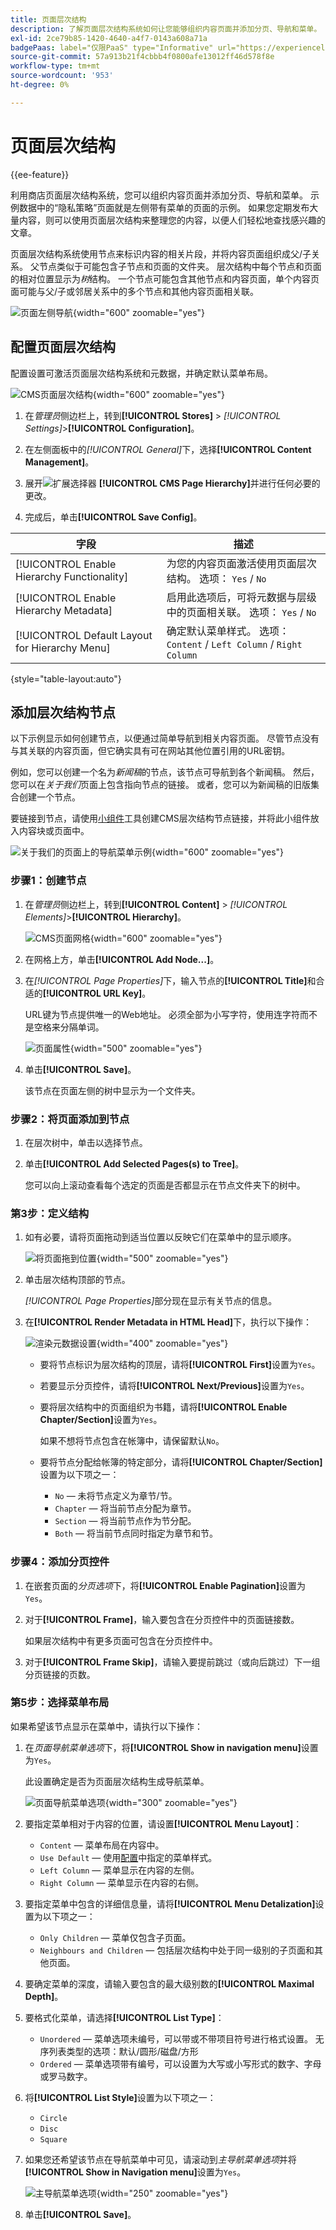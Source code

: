 ```yaml
---
title: 页面层次结构
description: 了解页面层次结构系统如何让您能够组织内容页面并添加分页、导航和菜单。
exl-id: 2ce79b85-1420-4640-a4f7-0143a608a71a
badgePaas: label="仅限PaaS" type="Informative" url="https://experienceleague.adobe.com/zh-hans/docs/commerce/user-guides/product-solutions" tooltip="仅适用于云项目(Adobe管理的PaaS基础架构)和内部部署项目上的Adobe Commerce 。"
source-git-commit: 57a913b21f4cbbb4f0800afe13012ff46d578f8e
workflow-type: tm+mt
source-wordcount: '953'
ht-degree: 0%

---
```


# 页面层次结构

{{ee-feature}}

利用商店页面层次结构系统，您可以组织内容页面并添加分页、导航和菜单。 示例数据中的“隐私策略”页面就是左侧带有菜单的页面的示例。 如果您定期发布大量内容，则可以使用页面层次结构来整理您的内容，以便人们轻松地查找感兴趣的文章。

页面层次结构系统使用节点来标识内容的相关片段，并将内容页面组织成父/子关系。 父节点类似于可能包含子节点和页面的文件夹。 层次结构中每个节点和页面的相对位置显示为&#x200B;_树_&#x200B;结构。 一个节点可能包含其他节点和内容页面，单个内容页面可能与父/子或邻居关系中的多个节点和其他内容页面相关联。

![页面左侧导航](./assets/storefront-privacy-policy.png){width="600" zoomable="yes"}

## 配置页面层次结构

配置设置可激活页面层次结构系统和元数据，并确定默认菜单布局。

![CMS页面层次结构](./assets/content-management-cms-page-hierarchy.png){width="600" zoomable="yes"}

1. 在&#x200B;_管理员_&#x200B;侧边栏上，转到&#x200B;**[!UICONTROL Stores]** > _[!UICONTROL Settings]_>**[!UICONTROL Configuration]**。

1. 在左侧面板中的&#x200B;_[!UICONTROL General]_&#x200B;下，选择&#x200B;**[!UICONTROL Content Management]**。

1. 展开![扩展选择器](../assets/icon-display-expand.png) **[!UICONTROL CMS Page Hierarchy]**&#x200B;并进行任何必要的更改。

1. 完成后，单击&#x200B;**[!UICONTROL Save Config]**。

| 字段 | 描述 |
|--- |--- |
| [!UICONTROL Enable Hierarchy Functionality] | 为您的内容页面激活使用页面层次结构。 选项： `Yes` / `No` |
| [!UICONTROL Enable Hierarchy Metadata] | 启用此选项后，可将元数据与层级中的页面相关联。 选项： `Yes` / `No` |
| [!UICONTROL Default Layout for Hierarchy Menu] | 确定默认菜单样式。 选项： `Content` / `Left Column` / `Right Column` |

{style="table-layout:auto"}

## 添加层次结构节点

以下示例显示如何创建节点，以便通过简单导航到相关内容页面。 尽管节点没有与其关联的内容页面，但它确实具有可在网站其他位置引用的URL密钥。

例如，您可以创建一个名为&#x200B;_新闻稿_&#x200B;的节点，该节点可导航到各个新闻稿。 然后，您可以在&#x200B;_关于我们_&#x200B;页面上包含指向节点的链接。 或者，您可以为新闻稿的旧版集合创建一个节点。

要链接到节点，请使用[小组件](widgets.md)工具创建CMS层次结构节点链接，并将此小组件放入内容块或页面中。

![关于我们的页面上的导航菜单示例](./assets/page-navigation-storefront.png){width="600" zoomable="yes"}

### 步骤1：创建节点

1. 在&#x200B;_管理员_&#x200B;侧边栏上，转到&#x200B;**[!UICONTROL Content]** > _[!UICONTROL Elements]_>**[!UICONTROL Hierarchy]**。

   ![CMS页面网格](./assets/page-hierarchy-cms-pages.png){width="600" zoomable="yes"}

1. 在网格上方，单击&#x200B;**[!UICONTROL Add Node...]**。

1. 在&#x200B;_[!UICONTROL Page Properties]_&#x200B;下，输入节点的&#x200B;**[!UICONTROL Title]**&#x200B;和合适的&#x200B;**[!UICONTROL URL Key]**。

   URL键为节点提供唯一的Web地址。 必须全部为小写字符，使用连字符而不是空格来分隔单词。

   ![页面属性](./assets/page-hierarchy-add-node-page-properties.png){width="500" zoomable="yes"}

1. 单击&#x200B;**[!UICONTROL Save]**。

   该节点在页面左侧的树中显示为一个文件夹。

### 步骤2：将页面添加到节点

1. 在层次树中，单击以选择节点。

1. 单击&#x200B;**[!UICONTROL Add Selected Pages(s) to Tree]**。

   您可以向上滚动查看每个选定的页面是否都显示在节点文件夹下的树中。

### 第3步：定义结构

1. 如有必要，请将页面拖动到适当位置以反映它们在菜单中的显示顺序。

   ![将页面拖到位置](./assets/page-hierarchy-drag-to-position.png){width="500" zoomable="yes"}

1. 单击层次结构顶部的节点。

   _[!UICONTROL Page Properties]_&#x200B;部分现在显示有关节点的信息。

1. 在&#x200B;**[!UICONTROL Render Metadata in HTML Head]**&#x200B;下，执行以下操作：

   ![渲染元数据设置](./assets/page-hierarchy-render-metadata.png){width="400" zoomable="yes"}

   - 要将节点标识为层次结构的顶层，请将&#x200B;**[!UICONTROL First]**&#x200B;设置为`Yes`。

   - 若要显示分页控件，请将&#x200B;**[!UICONTROL Next/Previous]**&#x200B;设置为`Yes`。

   - 要将层次结构中的页面组织为书籍，请将&#x200B;**[!UICONTROL Enable Chapter/Section]**&#x200B;设置为`Yes`。

     如果不想将节点包含在帐簿中，请保留默认`No`。

   - 要将节点分配给帐簿的特定部分，请将&#x200B;**[!UICONTROL Chapter/Section]**&#x200B;设置为以下项之一：

      - `No` — 未将节点定义为章节/节。
      - `Chapter` — 将当前节点分配为章节。
      - `Section` — 将当前节点作为节分配。
      - `Both` — 将当前节点同时指定为章节和节。

### 步骤4：添加分页控件

1. 在嵌套页面的&#x200B;_分页选项_&#x200B;下，将&#x200B;**[!UICONTROL Enable Pagination]**&#x200B;设置为`Yes`。

1. 对于&#x200B;**[!UICONTROL Frame]**，输入要包含在分页控件中的页面链接数。

   如果层次结构中有更多页面可包含在分页控件中。

1. 对于&#x200B;**[!UICONTROL Frame Skip]**，请输入要提前跳过（或向后跳过）下一组分页链接的页数。

### 第5步：选择菜单布局

如果希望该节点显示在菜单中，请执行以下操作：

1. 在&#x200B;_页面导航菜单选项_&#x200B;下，将&#x200B;**[!UICONTROL Show in navigation menu]**&#x200B;设置为`Yes`。

   此设置确定是否为页面层次结构生成导航菜单。

   ![页面导航菜单选项](./assets/page-hierarchy-page-navigation-menu-options.png){width="300" zoomable="yes"}

1. 要指定菜单相对于内容的位置，请设置&#x200B;**[!UICONTROL Menu Layout]**：

   - `Content` — 菜单布局在内容中。
   - `Use Default` — 使用[配置](../configuration-reference/general/content-management.md)中指定的菜单样式。
   - `Left Column` — 菜单显示在内容的左侧。
   - `Right Column` — 菜单显示在内容的右侧。

1. 要指定菜单中包含的详细信息量，请将&#x200B;**[!UICONTROL Menu Detalization]**&#x200B;设置为以下项之一：

   - `Only Children` — 菜单仅包含子页面。
   - `Neighbours and Children` — 包括层次结构中处于同一级别的子页面和其他页面。

1. 要确定菜单的深度，请输入要包含的最大级别数的&#x200B;**[!UICONTROL Maximal Depth]**。

1. 要格式化菜单，请选择&#x200B;**[!UICONTROL List Type]**：

   - `Unordered` — 菜单选项未编号，可以带或不带项目符号进行格式设置。 无序列表类型的选项：默认/圆形/磁盘/方形
   - `Ordered` — 菜单选项带有编号，可以设置为大写或小写形式的数字、字母或罗马数字。

1. 将&#x200B;**[!UICONTROL List Style]**&#x200B;设置为以下项之一：

   - `Circle`
   - `Disc`
   - `Square`

1. 如果您还希望该节点在导航菜单中可见，请滚动到&#x200B;_主导航菜单选项_&#x200B;并将&#x200B;**[!UICONTROL Show in Navigation menu]**&#x200B;设置为`Yes`。

   ![主导航菜单选项](./assets/page-hierarchy-main-navigation-menu-options.png){width="250" zoomable="yes"}

1. 单击&#x200B;**[!UICONTROL Save]**。
